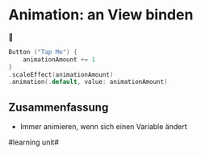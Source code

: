 # Animation: an View binden
🚁


```swift
Button ("Tap Me") {
	animationAmount += 1
}
.scaleEffect(animationAmount)
.animation(.default, value: animationAmount)
```


## Zusammenfassung
- Immer animieren, wenn sich einen Variable ändert


#learning unit#
